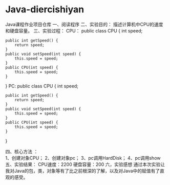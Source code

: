 # Java-diercishiyan
Java课程作业项目仓库
一、阅读程序
二、实验目的：
  描述计算机中CPU的速度和硬盘容量。
三、实验过程：
CPU：
public class CPU {
    int speed;

    public int getSpeed() {
        return speed;
    }
    public void setSpeed(int speed) {
        this.speed = speed;
    }
    public CPU(int speed) {
        this.speed = speed;
    }
}
PC:
public class CPU {
    int speed;

    public int getSpeed() {
        return speed;
    }
    public void setSpeed(int speed) {
        this.speed = speed;
    }
    public CPU(int speed) {
        this.speed = speed;
    }
}

四、核心方法 ：   
1、创建对象CPU；
2、创建对象pc；
3、pc调用HardDisk；
4、pc调用show
五、实验结果：
CPU速度：2200
硬盘容量：200
六，实验感想
   通过本次实验让我对Java的包，类，对象等有了比之前根深的了解，以及对Java中的赋值有了直观的感受。
